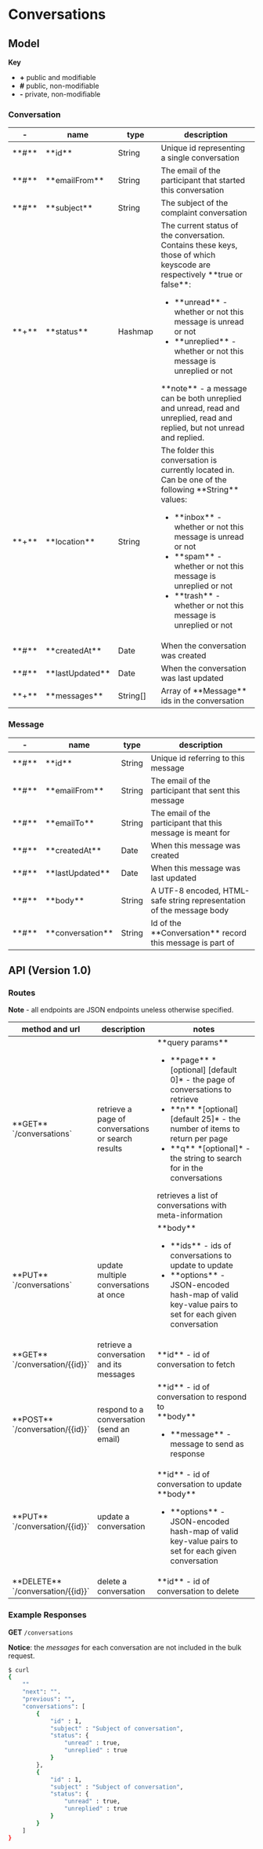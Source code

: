 # Conversations
## Model

**Key**
* **+** public and modifiable
* **#** public, non-modifiable
* **-** private, non-modifiable

### Conversation

<table>
<thead>
    <tr>
        <th style="width: 1%">-</th>
        <th style="width: 24%">name</th>
        <th>type</th>
        <th style="width: 50%">description</th>
    </tr>
</thead>
<tbody>
    <tr>
        <td>**#**</td>
        <td>**id**</td>
        <td>String</td>
        <td>Unique id representing a single conversation</td>
    </tr>
    <tr>
        <td>**#**</td>
        <td>**emailFrom**</td>
        <td>String</td>
        <td>The email of the participant that started this conversation</td>
    </tr>
    <tr>
        <td>**#**</td>
        <td>**subject**</td>
        <td>String</td>
        <td>The subject of the complaint conversation</td>
    </tr>
    <tr>
        <td>**+**</td>
        <td>**status**</td>
        <td>Hashmap</td>
        <td>
            The current status of the conversation. Contains these keys, those of which keyscode are respectively **true or false**:
            <ul>
                <li>**unread** - whether or not this message is unread or not</li>
                <li>**unreplied** - whether or not this message is unreplied or not</li>
            </ul>
            **note** - a message can be both unreplied and unread, read and unreplied, read and replied, but not unread and replied.
        </td>
    </tr>
    <tr>
        <td>**+**</td>
        <td>**location**</td>
        <td>String</td>
        <td>
            The folder this conversation is currently located in. Can be one of the following **String** values:
            <ul>
                <li>**inbox** - whether or not this message is unread or not</li>
                <li>**spam** - whether or not this message is unreplied or not</li>
                <li>**trash** - whether or not this message is unreplied or not</li>
            </ul>
        </td>
    </tr>
    <tr>
        <td>**#**</td>
        <td>**createdAt**</td>
        <td>Date</td>
        <td>When the conversation was created</td>
    </tr>
    <tr>
        <td>**#**</td>
        <td>**lastUpdated**</td>
        <td>Date</td>
        <td>When the conversation was last updated</td>
    </tr>
    <tr>
        <td>**+**</td>
        <td>**messages**</td>
        <td>String[]</td>
        <td>Array of **Message** ids in the conversation</td>
    </tr>
</tbody>
</table>

### Message

<table>
<thead>
    <tr>
        <th style="width: 1%">-</th>
        <th style="width: 24%">name</th>
        <th>type</th>
        <th style="width: 50%">description</th>
    </tr>
</thead>
<tbody>
    <tr>
        <td>**#**</td>
        <td>**id**</td>
        <td>String</td>
        <td>Unique id referring to this message</td>
    </tr>
    <tr>
        <td>**#**</td>
        <td>**emailFrom**</td>
        <td>String</td>
        <td>The email of the participant that sent this message</td>
    </tr>
    <tr>
        <td>**#**</td>
        <td>**emailTo**</td>
        <td>String</td>
        <td>The email of the participant that this message is meant for</td>
    </tr>
    <tr>
        <td>**#**</td>
        <td>**createdAt**</td>
        <td>Date</td>
        <td>When this message was created</td>
    </tr>
    <tr>
        <td>**#**</td>
        <td>**lastUpdated**</td>
        <td>Date</td>
        <td>When this message was last updated</td>
    </tr>
    <tr>
        <td>**#**</td>
        <td>**body**</td>
        <td>String</td>
        <td>A UTF-8 encoded, HTML-safe string representation of the message body</td>
    </tr>
    <tr>
        <td>**#**</td>
        <td>**conversation**</td>
        <td>String</td>
        <td>Id of the **Conversation** record this message is part of</td>
    </tr>
</tbody>
</table>

## API (Version 1.0)

### Routes
**Note** - all endpoints are JSON endpoints uneless otherwise specified.

<table>
<thead>
    <tr>
        <th style="width: 25%">method and url</th>
        <th>description</th>
        <th style="width: 50%">notes</th>
    </tr>
</thead>
<tbody>
    <tr>
        <td>**GET** `/conversations`</td>
        <td>retrieve a page of conversations or search results</td>
        <td>
            **query params**
            <ul>
                <li>**page** *[optional] [default 0]* - the page of conversations to retrieve</li>
                <li>**n** *[optional] [default 25]* - the number of items to return per page</li>
                <li>**q** *[optional]* - the string to search for in the conversations</li>
            </ul>
            retrieves a list of conversations with meta-information
        </td>
    </tr>
    <tr>
        <td>**PUT** `/conversations`</td>
        <td>update multiple conversations at once</td>
        <td>
            **body**
            <ul>
            <li>**ids** - ids of conversations to update to update</li>
            <li>**options** - JSON-encoded hash-map of valid key-value pairs to set for each given conversation</li>
            </ul>
        </td>
    </tr>
    <tr>
        <td>**GET** `/conversation/{{id}}`</td>
        <td>retrieve a conversation and its messages</td>
        <td>
            **id** - id of conversation to fetch
        </td>
    </tr>
    <tr>
        <td>**POST** `/conversation/{{id}}`</td>
        <td>respond to a conversation (send an email)</td>
        <td>
            **id** - id of conversation to respond to<br/>
            **body**
            <ul>
            <li>**message** - message to send as response</li>
            </ul>
        </td>
    </tr>
    <tr>
        <td>**PUT** `/conversation/{{id}}`</td>
        <td>update a conversation</td>
        <td>
            **id** - id of conversation to update<br/>
            **body**
            <ul>
            <li>**options** - JSON-encoded hash-map of valid key-value pairs to set for each given conversation</li>
            </ul>
        </td>
    </tr>
    <tr>
        <td>**DELETE** `/conversation/{{id}}`</td>
        <td>delete a conversation</td>
        <td>
            **id** - id of conversation to delete
        </td>
    </tr>
</tbody>
</table>

### Example Responses

**GET** `/conversations`

**Notice**: the *messages* for each conversation are not included in the bulk request.

```bash
$ curl
{
    ""
    "next": "".
    "previous": "",
    "conversations": [
        {
            "id" : 1,
            "subject" : "Subject of conversation",
            "status": {
                "unread" : true,
                "unreplied" : true
            }
        },
        {
            "id" : 1,
            "subject" : "Subject of conversation",
            "status": {
                "unread" : true,
                "unreplied" : true
            }
        }
    ]
}
```
